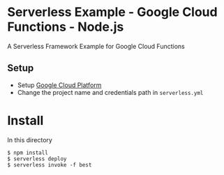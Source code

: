 # Serverless Example - Google Cloud Functions - Node.js

A Serverless Framework Example for Google Cloud Functions

## Setup

- Setup [Google Cloud Platform](https://serverless.com/framework/docs/providers/aws)
- Change the project name and credentials path in `serverless.yml`

# Install

In this directory

```
$ npm install
$ serverless deploy
$ serverless invoke -f best
```



